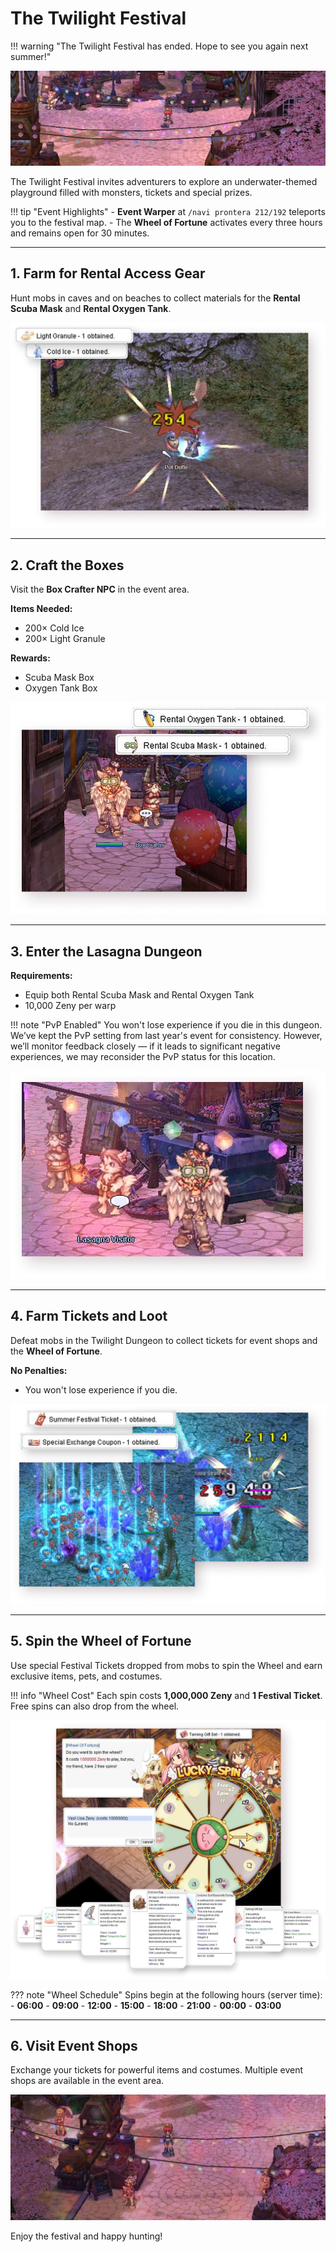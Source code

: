 # The Twilight Festival

!!! warning "The Twilight Festival has ended. Hope to see you again next summer!"

![Twilight Festival](img/twilight-cover@2x.webp)

The Twilight Festival invites adventurers to explore an underwater-themed playground filled with monsters, tickets and special prizes.

!!! tip "Event Highlights"
    - **Event Warper** at `/navi prontera 212/192` teleports you to the festival map.
    - The **Wheel of Fortune** activates every three hours and remains open for 30 minutes.


---

## 1. Farm for Rental Access Gear
Hunt mobs in caves and on beaches to collect materials for the **Rental Scuba Mask** and **Rental Oxygen Tank**.

![Start](img/twilight-fest-step0601@2x.webp)

---

## 2. Craft the Boxes
Visit the **Box Crafter NPC** in the event area.

**Items Needed:**
- 200× Cold Ice
- 200× Light Granule

**Rewards:**
- Scuba Mask Box
- Oxygen Tank Box

![Boxes](img/twilight-fest-step0502@2x.webp)

---

## 3. Enter the Lasagna Dungeon

**Requirements:**
- Equip both Rental Scuba Mask and Rental Oxygen Tank
- 10,000 Zeny per warp

!!! note "PvP Enabled"
    You won't lose experience if you die in this dungeon.  
    We’ve kept the PvP setting from last year's event for consistency. However, we’ll monitor feedback closely — if it leads to significant negative experiences, we may reconsider the PvP status for this location.


![Lasagna Enter](img/twilight-fest-step0403@2x.webp)

---

## 4. Farm Tickets and Loot
Defeat mobs in the Twilight Dungeon to collect tickets for event shops and the **Wheel of Fortune**.

**No Penalties:**
- You won't lose experience if you die.

![Placeholder](img/twilight-fest-step0304@2x.webp)

---

## 5. Spin the Wheel of Fortune
Use special Festival Tickets dropped from mobs to spin the Wheel and earn exclusive items, pets, and costumes.


!!! info "Wheel Cost"
    Each spin costs **1,000,000 Zeny** and **1 Festival Ticket**. Free spins can also drop from the wheel.

![Placeholder](img/twilight-fest-step0205@2x.webp)

??? note "Wheel Schedule"
    Spins begin at the following hours (server time):
    - **06:00**
    - **09:00**
    - **12:00**
    - **15:00**
    - **18:00**
    - **21:00**
    - **00:00**
    - **03:00**



---

## 6. Visit Event Shops
Exchange your tickets for powerful items and costumes. Multiple event shops are available in the event area.

![Twilight Shops](img/twilight-shops@2x.png)

Enjoy the festival and happy hunting!

